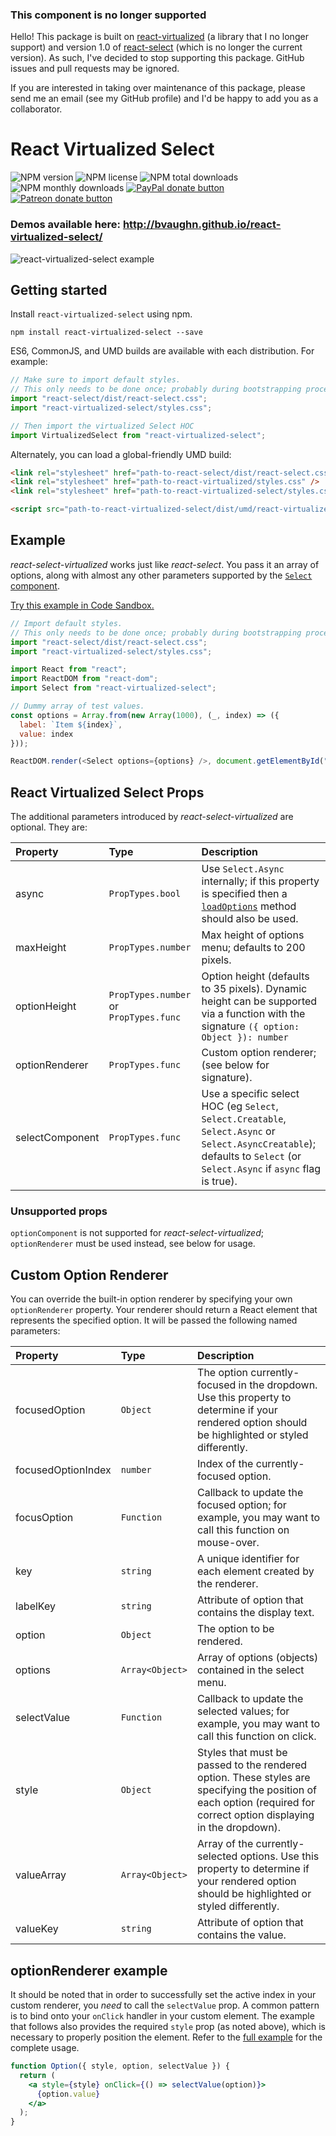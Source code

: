 ### This component is no longer supported

Hello! This package is built on [react-virtualized](https://github.com/bvaughn/react-virtualized) (a library that I no longer support) and version 1.0 of [react-select](https://github.com/JedWatson/react-select) (which is no longer the current version). As such, I've decided to stop supporting this package. GitHub issues and pull requests may be ignored.

If you are interested in taking over maintenance of this package, please send me an email (see my GitHub profile) and I'd be happy to add you as a collaborator.

# React Virtualized Select

![NPM version](https://img.shields.io/npm/v/react-virtualized-select.svg?style=flat)
![NPM license](https://img.shields.io/npm/l/react-virtualized-select.svg?style=flat)
![NPM total downloads](https://img.shields.io/npm/dt/react-virtualized-select.svg?style=flat)
![NPM monthly downloads](https://img.shields.io/npm/dm/react-virtualized-select.svg?style=flat)
[![PayPal donate button](https://img.shields.io/badge/paypal-donate-lightgray.svg?style=flat)](https://www.paypal.com/cgi-bin/webscr?cmd=_s-xclick&hosted_button_id=5CVMYQKVPZC72)
[![Patreon donate button](https://img.shields.io/badge/patreon-donate%20once-lightgray.svg?style=flat)](https://www.patreon.com/user?u=2979769)

### Demos available here: http://bvaughn.github.io/react-virtualized-select/

![react-virtualized-select example](https://cloud.githubusercontent.com/assets/29597/14285960/46d733a6-fb02-11e5-884a-e349eb462704.gif)

## Getting started

Install `react-virtualized-select` using npm.

```shell
npm install react-virtualized-select --save
```

ES6, CommonJS, and UMD builds are available with each distribution.
For example:

```js
// Make sure to import default styles.
// This only needs to be done once; probably during bootstrapping process.
import "react-select/dist/react-select.css";
import "react-virtualized-select/styles.css";

// Then import the virtualized Select HOC
import VirtualizedSelect from "react-virtualized-select";
```

Alternately, you can load a global-friendly UMD build:

```html
<link rel="stylesheet" href="path-to-react-select/dist/react-select.css" />
<link rel="stylesheet" href="path-to-react-virtualized/styles.css" />
<link rel="stylesheet" href="path-to-react-virtualized-select/styles.css" />

<script src="path-to-react-virtualized-select/dist/umd/react-virtualized-select.js"></script>
```

## Example

_react-select-virtualized_ works just like _react-select_. You pass it an array of options, along with almost any other parameters supported by the [`Select` component](https://github.com/JedWatson/react-select/#usage).

[Try this example in Code Sandbox.](https://codesandbox.io/s/91p80x10zp)

```js
// Import default styles.
// This only needs to be done once; probably during bootstrapping process.
import "react-select/dist/react-select.css";
import "react-virtualized-select/styles.css";

import React from "react";
import ReactDOM from "react-dom";
import Select from "react-virtualized-select";

// Dummy array of test values.
const options = Array.from(new Array(1000), (_, index) => ({
  label: `Item ${index}`,
  value: index
}));

ReactDOM.render(<Select options={options} />, document.getElementById("root"));
```

## React Virtualized Select Props

The additional parameters introduced by _react-select-virtualized_ are optional. They are:

| Property        | Type                                   | Description                                                                                                                                                                            |
| :-------------- | :------------------------------------- | :------------------------------------------------------------------------------------------------------------------------------------------------------------------------------------- |
| async           | `PropTypes.bool`                       | Use `Select.Async` internally; if this property is specified then a [`loadOptions`](https://github.com/JedWatson/react-select#async-options-with-promises) method should also be used. |
| maxHeight       | `PropTypes.number`                     | Max height of options menu; defaults to 200 pixels.                                                                                                                                    |
| optionHeight    | `PropTypes.number` or `PropTypes.func` | Option height (defaults to 35 pixels). Dynamic height can be supported via a function with the signature `({ option: Object }): number`                                                |
| optionRenderer  | `PropTypes.func`                       | Custom option renderer; (see below for signature).                                                                                                                                     |
| selectComponent | `PropTypes.func`                       | Use a specific select HOC (eg `Select`, `Select.Creatable`, `Select.Async` or `Select.AsyncCreatable`); defaults to `Select` (or `Select.Async` if `async` flag is true).              |

### Unsupported props

`optionComponent` is not supported for _react-select-virtualized_; `optionRenderer` must be used instead, see below for usage.

## Custom Option Renderer

You can override the built-in option renderer by specifying your own `optionRenderer` property. Your renderer should return a React element that represents the specified option. It will be passed the following named parameters:

| Property           | Type            | Description                                                                                                                                                          |
| :----------------- | :-------------- | :------------------------------------------------------------------------------------------------------------------------------------------------------------------- |
| focusedOption      | `Object`        | The option currently-focused in the dropdown. Use this property to determine if your rendered option should be highlighted or styled differently.                    |
| focusedOptionIndex | `number`        | Index of the currently-focused option.                                                                                                                               |
| focusOption        | `Function`      | Callback to update the focused option; for example, you may want to call this function on mouse-over.                                                                |
| key                | `string`        | A unique identifier for each element created by the renderer.                                                                                                        |
| labelKey           | `string`        | Attribute of option that contains the display text.                                                                                                                  |
| option             | `Object`        | The option to be rendered.                                                                                                                                           |
| options            | `Array<Object>` | Array of options (objects) contained in the select menu.                                                                                                             |
| selectValue        | `Function`      | Callback to update the selected values; for example, you may want to call this function on click.                                                                    |
| style              | `Object`        | Styles that must be passed to the rendered option. These styles are specifying the position of each option (required for correct option displaying in the dropdown). |
| valueArray         | `Array<Object>` | Array of the currently-selected options. Use this property to determine if your rendered option should be highlighted or styled differently.                         |
| valueKey           | `string`        | Attribute of option that contains the value.                                                                                                                         |

## optionRenderer example

It should be noted that in order to successfully set the active index in your custom renderer, you _need_ to call the `selectValue` prop. A common pattern is to bind onto your `onClick` handler in your custom element. The example that follows also provides the required `style` prop (as noted above), which is necessary to properly position the element. Refer to the [full example](https://github.com/bvaughn/react-virtualized-select/blob/master/source/demo/Application.js) for the complete usage.

```jsx
function Option({ style, option, selectValue }) {
  return (
    <a style={style} onClick={() => selectValue(option)}>
      {option.value}
    </a>
  );
}
```
